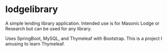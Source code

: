 # lodgelibrary

A simple lending library application. Intended use is for Masonic Lodge or Research but can be used for any library.

Uses SpringBoot, MySQL, and Thymeleaf with Bootstrap.  This is a project I amusing to learn Thymeleaf.
